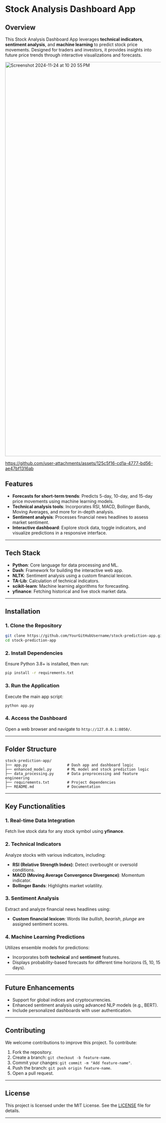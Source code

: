 # **Stock Analysis Dashboard App**

## **Overview**  
This Stock Analysis Dashboard App leverages **technical indicators**, **sentiment analysis**, and **machine learning** to predict stock price movements. Designed for traders and investors, it provides insights into future price trends through interactive visualizations and forecasts.  

<img width="1274" alt="Screenshot 2024-11-24 at 10 20 55 PM" src="https://github.com/user-attachments/assets/385141eb-edbe-4b72-b7b1-04e4642e1458">

https://github.com/user-attachments/assets/125c5f16-cd1a-4777-bd56-ae47bf1316ab

## **Features**
- **Forecasts for short-term trends**: Predicts 5-day, 10-day, and 15-day price movements using machine learning models.  
- **Technical analysis tools**: Incorporates RSI, MACD, Bollinger Bands, Moving Averages, and more for in-depth analysis.  
- **Sentiment analysis**: Processes financial news headlines to assess market sentiment.  
- **Interactive dashboard**: Explore stock data, toggle indicators, and visualize predictions in a responsive interface.  

---

## **Tech Stack**
- **Python**: Core language for data processing and ML.  
- **Dash**: Framework for building the interactive web app.  
- **NLTK**: Sentiment analysis using a custom financial lexicon.  
- **TA-Lib**: Calculation of technical indicators.  
- **scikit-learn**: Machine learning algorithms for forecasting.  
- **yfinance**: Fetching historical and live stock market data.  

---

## **Installation**
### **1. Clone the Repository**  
```bash
git clone https://github.com/YourGitHubUsername/stock-prediction-app.git
cd stock-prediction-app
```

### **2. Install Dependencies**  
Ensure Python 3.8+ is installed, then run:  
```bash
pip install -r requirements.txt
```

### **3. Run the Application**  
Execute the main app script:  
```bash
python app.py
```

### **4. Access the Dashboard**  
Open a web browser and navigate to `http://127.0.0.1:8050/`.  

---

## **Folder Structure**
```
stock-prediction-app/
├── app.py                  # Dash app and dashboard logic
├── enhanced_model.py       # ML model and stock prediction logic
├── data_processing.py      # Data preprocessing and feature engineering
├── requirements.txt        # Project dependencies
├── README.md               # Documentation
```

---

## **Key Functionalities**
### **1. Real-time Data Integration**
Fetch live stock data for any stock symbol using **yfinance**.  

### **2. Technical Indicators**
Analyze stocks with various indicators, including:
- **RSI (Relative Strength Index)**: Detect overbought or oversold conditions.  
- **MACD (Moving Average Convergence Divergence)**: Momentum indicator.  
- **Bollinger Bands**: Highlights market volatility.  

### **3. Sentiment Analysis**
Extract and analyze financial news headlines using:
- **Custom financial lexicon**: Words like *bullish*, *bearish*, *plunge* are assigned sentiment scores.  

### **4. Machine Learning Predictions**
Utilizes ensemble models for predictions:
- Incorporates both **technical** and **sentiment** features.  
- Displays probability-based forecasts for different time horizons (5, 10, 15 days).  

---

## **Future Enhancements**
- Support for global indices and cryptocurrencies.  
- Enhanced sentiment analysis using advanced NLP models (e.g., BERT).  
- Include personalized dashboards with user authentication.  

---

## **Contributing**
We welcome contributions to improve this project. To contribute:  
1. Fork the repository.  
2. Create a branch: `git checkout -b feature-name`.  
3. Commit your changes: `git commit -m "Add feature-name"`.  
4. Push the branch: `git push origin feature-name`.  
5. Open a pull request.  

---

## **License**
This project is licensed under the MIT License. See the [LICENSE](LICENSE) file for details.

---

